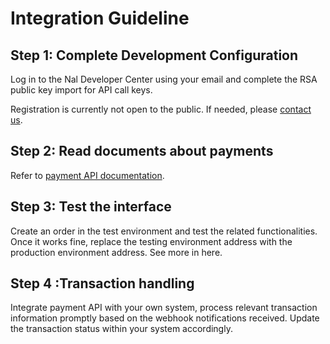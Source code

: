 # Integration Guideline

## Step 1: Complete Development Configuration

Log in to the Nal Developer Center using your email and complete the RSA public key import for API call keys.

Registration is currently not open to the public. If needed, please [contact us](https://forms.gle/K7tyVfk2bKBNXiwA7).

## Step 2: Read documents about payments

Refer to [payment API documentation](./ApiDocumentation.md).

## Step 3: Test the interface

Create an order in the test environment and test the related functionalities. Once it works fine, replace the testing environment address with the production environment address. See more in here.

## Step 4 :Transaction handling

Integrate payment API with your own system, process relevant transaction information promptly based on the webhook notifications received. Update the transaction status within your system accordingly.


